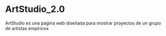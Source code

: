 # ArtStudio_2.0
ArtStudio es una pagina web diseñada para mostrar proyectos de un grupo de artistas empíricos 
